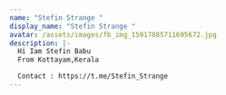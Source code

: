 ```yaml
---
name: "Stefin Strange "
display_name: "Stefin Strange "
avatar: /assets/images/fb_img_15917085711695672.jpg
description: |-
  Hi Iam Stefin Babu
  From Kottayam,Kerala

  Contact : https://t.me/Stefin_Strange
---
```

